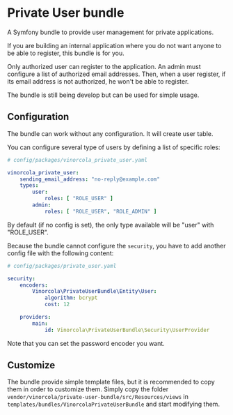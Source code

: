 # Private User bundle

A Symfony bundle to provide user management for private applications.

If you are building an internal application where you do not want anyone to be able to register, this bundle is for you.

Only authorized user can register to the application. An admin must configure a list of authorized email addresses. Then, when a user register, if its email address is not authorized, he won't be able to register.

The bundle is still being develop but can be used for simple usage.

## Configuration

The bundle can work without any configuration. It will create user table.

You can configure several type of users by defining a list of specific roles:

```yaml
# config/packages/vinorcola_private_user.yaml

vinorcola_private_user:
    sending_email_address: "no-reply@example.com"
    types:
        user:
            roles: [ "ROLE_USER" ]
        admin:
            roles: [ "ROLE_USER", "ROLE_ADMIN" ]
```

By default (if no config is set), the only type available will be "user" with "ROLE_USER".

Because the bundle cannot configure the `security`, you have to add another config file with the following content:

```yaml
# config/packages/private_user.yaml

security:
    encoders:
        Vinorcola\PrivateUserBundle\Entity\User:
            algorithm: bcrypt
            cost: 12

    providers:
        main:
            id: Vinorcola\PrivateUserBundle\Security\UserProvider
```

Note that you can set the password encoder you want.

## Customize

The bundle provide simple template files, but it is recommended to copy them in order to customize them. Simply copy the folder `vendor/vinorcola/private-user-bundle/src/Resources/views` in `templates/bundles/VinorcolaPrivateUserBundle` and start modifying them.
